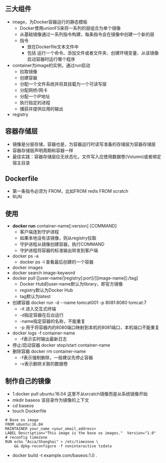 ## 三大组件
- image，为Docker容器运行的静态模板
  - Docker使用unionFS来将一系列的层组合为单个镜像
  - 从基础镜像通过一系列指令构建，每条指令会在镜像中创建一个新的层
  - 指令
    - 放在Dockerfile文本文件中
    - 包括 运行一个命令、添加文件或者文件夹、创建环境变量、从该镜像启动容器时运行哪个程序
- container为image的实例，通过run启动
  - 拉取镜像
  - 创建容器
  - 分配一个文件系统并将其挂载为一个可读写层
  - 分配网桥/网卡
  - 分配一个IP地址
  - 执行指定的进程
  - 捕获并提供应用的输出
- registry

## 容器存储层
- 镜像是分层存储，容器也是，为容器运行时读写准备的存储层为容器存储层
- 容器存储层声明周期和容器一样
- 最佳实践：容器存储层应无状态化，文件写入应使用数据卷(Volumn)或者绑定宿主目录

## Dockerfile
- 第一条指令必须为 FROM，比如FROM redis FROM scratch
- RUN 

## 使用
- **docker run** container-name[:version] [COMMAND]
  - 客户端连到守护进程
  - 如果本地没有该镜像，则从registry拉取
  - 守护进程从镜像创建容器，执行COMMAND
  - 守护进程将容器的标准输出转发到客户端
- docker ps -a
  - docker ps -l 查看最后创建的一个容器
- docker images
- docker search image-keyword
- docker pull [[user-name/]registry[:port]/][image-name][:/tag]
  - Docker Hub的user-name默认为library，即官方镜像
  - registry默认为Docker Hub
  - tag默认为latest
- 创建容器 docker run -d --name tomcat001 -p 8081:8080 tomcat:7
  - -it 进入交互式终端
  - -d指定容器在后台运行
  - -name指定容器的名称，不能重复
  - -p 用于将容器内的8080端口映射到本机的8081端口，本机端口不能重复
- docker logs -f container-name
  - -f表示实时输出最新日志
- 停止/启动容器 docker stop/start container-name
- 删除容器 docker rm container-name
  - -f表示强制删除，一般建议先停止容器
  - -v表示删除关联的数据卷
  
## 制作自己的镜像
- 1.docker pull ubuntu:16.04 这里不从srcatch镜像而是从系统镜像开始
- mkdir baseos 该目录作为镜像的上下文
- cd baseos
- touch Dockerfile
```
# Base os image
FROM ubuntu:16.04
MAINTAINER your_name <your_email_address>
LABEL Description="This image is the base os images."  Version="1.0"
# reconfig timezone
RUN echo "Asia/Shanghai" > /etc/timezone \
    && dpkg-reconfigure -f noninteractive tzdata
```
- docker build -t example.com/baseos:1.0 .

